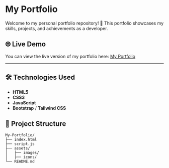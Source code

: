 # My Portfolio

Welcome to my personal portfolio repository! 🎉 This portfolio showcases my skills, projects, and achievements as a developer.

## 🌐 Live Demo

You can view the live version of my portfolio here: [My Portfolio](https://tusharpatel-portfolio.netlify.app/)


---

## 🛠️ Technologies Used

- **HTML5**
- **CSS3**
- **JavaScript**
- **Bootstrap** / **Tailwind CSS** 

## 📂 Project Structure

```plaintext
My-Portfolio/
├── index.html
├── script.js
├── assets/
│   ├── images/
│   ├── icons/
└── README.md
